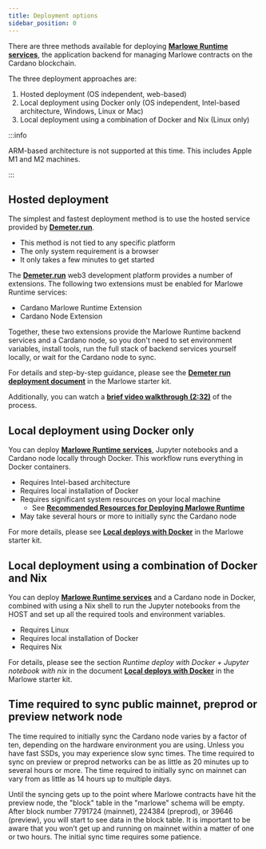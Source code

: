 ```yaml
---
title: Deployment options
sidebar_position: 0
---
```


There are three methods available for deploying **[Marlowe Runtime services](/docs/platform-and-architecture/architecture)**, the application backend for managing Marlowe contracts on the Cardano blockchain. 

The three deployment approaches are: 

1. Hosted deployment (OS independent, web-based)
2. Local deployment using Docker only (OS independent, Intel-based architecture, Windows, Linux or Mac)
3. Local deployment using a combination of Docker and Nix (Linux only)

:::info

ARM-based architecture is not supported at this time. This includes Apple M1 and M2 machines.

:::

## Hosted deployment

The simplest and fastest deployment method is to use the hosted service provided by **[Demeter.run](https://demeter.run/)**. 

   * This method is not tied to any specific platform 
   * The only system requirement is a browser 
   * It only takes a few minutes to get started 

The **[Demeter.run](https://demeter.run/)** web3 development platform provides a number of extensions. The following two extensions must be enabled for Marlowe Runtime services: 

   * Cardano Marlowe Runtime Extension
   * Cardano Node Extension

Together, these two extensions provide the Marlowe Runtime backend services and a Cardano node, so you don't need to set environment variables, install tools, run the full stack of backend services yourself locally, or wait for the Cardano node to sync. 

For details and step-by-step guidance, please see the **[Demeter run deployment document](https://github.com/input-output-hk/marlowe-starter-kit/blob/main/docs/demeter-run.md)** in the Marlowe starter kit. 

Additionally, you can watch a **[brief video walkthrough (2:32)](https://www.youtube.com/watch?v=IHfVRO_7KeM&list=PLnPTB0CuBOByGbvUmubLs0a3Y0b_HqGPD&index=3)** of the process.

## Local deployment using Docker only

You can deploy **[Marlowe Runtime services](/docs/platform-and-architecture/architecture)**, Jupyter notebooks and a Cardano node locally through Docker. This workflow runs everything in Docker containers. 

   * Requires Intel-based architecture
   * Requires local installation of Docker
   * Requires significant system resources on your local machine 
      * See **[Recommended Resources for Deploying Marlowe Runtime](https://github.com/input-output-hk/marlowe-cardano/blob/main/marlowe-runtime/doc/resources.md)**
   * May take several hours or more to initially sync the Cardano node

For more details, please see **[Local deploys with Docker](https://github.com/input-output-hk/marlowe-starter-kit/blob/main/docs/docker.md)** in the Marlowe starter kit. 

## Local deployment using a combination of Docker and Nix

You can deploy **[Marlowe Runtime services](/docs/platform-and-architecture/architecture)** and a Cardano node in Docker, combined with using a Nix shell to run the Jupyter notebooks from the HOST and set up all the required tools and environment variables. 

   * Requires Linux
   * Requires local installation of Docker
   * Requires Nix

For details, please see the section *Runtime deploy with Docker + Jupyter notebook with nix* in the document **[Local deploys with Docker](https://github.com/input-output-hk/marlowe-starter-kit/blob/main/docs/docker.md#runtime-deploy-with-docker--jupyter-notebook-with-nix)** in the Marlowe starter kit. 

## Time required to sync public mainnet, preprod or preview network node

The time required to initially sync the Cardano node varies by a factor of ten, depending on the hardware environment you are using. Unless you have fast SSDs, you may experience slow sync times. The time required to sync on preview or preprod networks can be as little as 20 minutes up to several hours or more. The time required to initially sync on mainnet can vary from as little as 14 hours up to multiple days. 

Until the syncing gets up to the point where Marlowe contracts have hit the preview node, the "block" table in the "marlowe" schema will be empty. After block number 7791724 (mainnet), 224384 (preprod), or 39646 (preview), you will start to see data in the block table. It is important to be aware that you won’t get up and running on mainnet within a matter of one or two hours. The initial sync time requires some patience. 

